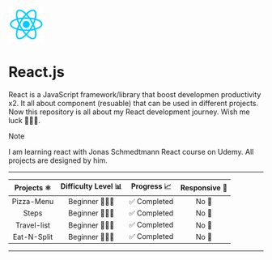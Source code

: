 <img src="project-images/react-logo.png" alt="React logo" width=70 height="70">

# React.js

React is a JavaScript framework/library that boost developmen productivity x2. It all about component (resuable) that can be used in different projects. Now this repository is all about my React development journey. Wish me luck 💪🏽💯.

> [!Note]  
> I am learning react with Jonas Schmedtmann React course on Udemy. All projects are designed by him.

---

| Projects ⚛️ | Difficulty Level 📊 | Progress 📈  | Responsive 📱 |
| :---------: | :-----------------: | :----------: | :-----------: |
| Pizza-Menu  |     Beginner 🏃🏽‍♂️     | ✅ Completed |     No 🚫     |
|    Steps    |     Beginner 🏃🏽‍♂️     | ✅ Completed |     No 🚫     |
| Travel-list |     Beginner 🏃🏽‍♂️     | ✅ Completed |     No 🚫     |
| Eat-N-Split |     Beginner 🏃🏽‍♂️     | ✅ Completed |     No 🚫     |

---
